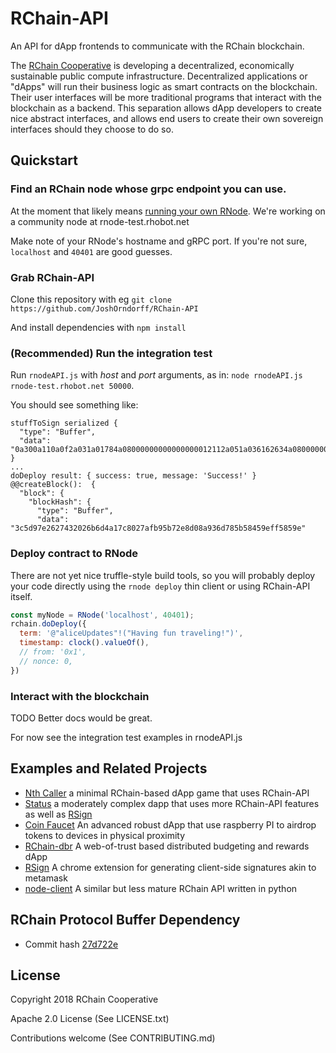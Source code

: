 # RChain-API

An API for dApp frontends to communicate with the RChain blockchain.

The [RChain Cooperative][1] is developing a decentralized, economically sustainable public compute infrastructure. Decentralized applications or "dApps" will run their business logic as smart contracts on the blockchain. Their user interfaces will be more traditional programs that interact with the blockchain as a backend. This separation allows dApp developers to create nice abstract interfaces, and allows end users to create their own sovereign interfaces should they choose to do so.

[1]: https://www.rchain.coop/


## Quickstart
### Find an RChain node whose grpc endpoint you can use.
At the moment that likely means [running your own RNode](2). We're working on a community node at rnode-test.rhobot.net

Make note of your RNode's hostname and gRPC port. If you're not sure, `localhost` and `40401` are good guesses.

[2]: https://rchain.atlassian.net/wiki/spaces/CORE/pages/428376065/User+guide+for+running+RNode

### Grab RChain-API
Clone this repository with eg `git clone https://github.com/JoshOrndorff/RChain-API`

And install dependencies with `npm install`

### (Recommended) Run the integration test

Run `rnodeAPI.js` with _host_ and _port_ arguments, as in: `node rnodeAPI.js rnode-test.rhobot.net 50000`.

You should see something like:

```
stuffToSign serialized {
  "type": "Buffer",
  "data": "0a300a110a0f2a031a01784a08000000000000000012112a051a036162634a0800000000000000002a0800000000000000004a080000000000000000"
}
...
doDeploy result: { success: true, message: 'Success!' }
@@createBlock():  {
  "block": {
    "blockHash": {
      "type": "Buffer",
      "data": "3c5d97e2627432026b6d4a17c8027afb95b72e8d08a936d785b58459eff5859e"
```

### Deploy contract to RNode
There are not yet nice truffle-style build tools, so you will probably deploy your code directly using the `rnode deploy` thin client or using RChain-API itself.

```javascript
const myNode = RNode('localhost', 40401);
rchain.doDeploy({
  term: '@"aliceUpdates"!("Having fun traveling!")',
  timestamp: clock().valueOf(),
  // from: '0x1',
  // nonce: 0,
})
```

### Interact with the blockchain
TODO Better docs would be great.

For now see the integration test examples in rnodeAPI.js


## Examples and Related Projects
* [Nth Caller](https://github.com/JoshOrndorff/nth-caller-game) a minimal RChain-based dApp game that uses RChain-API
* [Status](https://github.com/JoshOrndorff/RChain-Status) a moderately complex dapp that uses more RChain-API features as well as [RSign](https://github.com/dckc/RSign)
* [Coin Faucet](https://github.com/BlockSpaces/coin-faucet/) An advanced robust dApp that use raspberry PI to airdrop tokens to devices in physical proximity
* [RChain-dbr](https://github.com/dckc/rchain-dbr) A web-of-trust based distributed budgeting and rewards dApp
* [RSign](https://github.com/dckc/RSign) A chrome extension for generating client-side signatures akin to metamask
* [node-client](https://github.com/rchain/rchain/tree/dev/node-client) A similar but less mature RChain API written in python

## RChain Protocol Buffer Dependency
* Commit hash [27d722e](https://github.com/rchain/rchain/tree/dev/models/src/main/protobuf) 


## License
Copyright 2018 RChain Cooperative

Apache 2.0 License (See LICENSE.txt)

Contributions welcome (See CONTRIBUTING.md)
